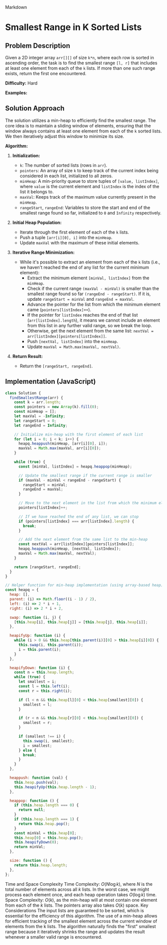 Markdown

# Smallest Range in K Sorted Lists

## Problem Description

Given a 2D integer array `arr[][]` of size `k*n`, where each row is sorted in ascending order, the task is to find the smallest range `[l, r]` that includes at least one element from each of the `k` lists. If more than one such range exists, return the first one encountered.

**Difficulty:** Hard

**Examples:** 


## Solution Approach

The solution utilizes a min-heap to efficiently find the smallest range. The core idea is to maintain a sliding window of elements, ensuring that the window always contains at least one element from each of the `k` sorted lists. We then iteratively adjust this window to minimize its size.

**Algorithm:**

1.  **Initialization:**
    * `k`: The number of sorted lists (rows in `arr`).
    * `pointers`: An array of size `k` to keep track of the current index being considered in each list, initialized to all zeros.
    * `minHeap`: A min-priority queue to store tuples of `[value, listIndex]`, where `value` is the current element and `listIndex` is the index of the list it belongs to.
    * `maxVal`: Keeps track of the maximum value currently present in the `minHeap`.
    * `rangeStart`, `rangeEnd`: Variables to store the start and end of the smallest range found so far, initialized to `0` and `Infinity` respectively.

2.  **Initial Heap Population:**
    * Iterate through the first element of each of the `k` lists.
    * Push a tuple `[arr[i][0], i]` into the `minHeap`.
    * Update `maxVal` with the maximum of these initial elements.

3.  **Iterative Range Minimization:**
    * While it's possible to extract an element from each of the `k` lists (i.e., we haven't reached the end of any list for the current minimum element):
        * Extract the minimum element `[minVal, listIndex]` from the `minHeap`.
        * Check if the current range `(maxVal - minVal)` is smaller than the smallest range found so far `(rangeEnd - rangeStart)`. If it is, update `rangeStart = minVal` and `rangeEnd = maxVal`.
        * Advance the pointer for the list from which the minimum element came (`pointers[listIndex]++`).
        * If the pointer for `listIndex` reaches the end of that list (`arr[listIndex].length`), it means we cannot include an element from this list in any further valid range, so we break the loop.
        * Otherwise, get the next element from the same list: `nextVal = arr[listIndex][pointers[listIndex]]`.
        * Push `[nextVal, listIndex]` into the `minHeap`.
        * Update `maxVal = Math.max(maxVal, nextVal)`.

4.  **Return Result:**
    * Return the `[rangeStart, rangeEnd]`.

## Implementation (JavaScript)

```javascript
class Solution {
  findSmallestRange(arr) {
    const k = arr.length;
    const pointers = new Array(k).fill(0);
    const minHeap = [];
    let maxVal = -Infinity;
    let rangeStart = 0;
    let rangeEnd = Infinity;

    // Initialize min-heap with the first element of each list
    for (let i = 0; i < k; i++) {
      heapq.heappush(minHeap, [arr[i][0], i]);
      maxVal = Math.max(maxVal, arr[i][0]);
    }

    while (true) {
      const [minVal, listIndex] = heapq.heappop(minHeap);

      // Update the smallest range if the current range is smaller
      if (maxVal - minVal < rangeEnd - rangeStart) {
        rangeStart = minVal;
        rangeEnd = maxVal;
      }

      // Move to the next element in the list from which the minimum element came
      pointers[listIndex]++;

      // If we have reached the end of any list, we can stop
      if (pointers[listIndex] === arr[listIndex].length) {
        break;
      }

      // Add the next element from the same list to the min-heap
      const nextVal = arr[listIndex][pointers[listIndex]];
      heapq.heappush(minHeap, [nextVal, listIndex]);
      maxVal = Math.max(maxVal, nextVal);
    }

    return [rangeStart, rangeEnd];
  }
}

// Helper function for min-heap implementation (using array-based heap)
const heapq = {
  heap: [],
  parent: (i) => Math.floor((i - 1) / 2),
  left: (i) => 2 * i + 1,
  right: (i) => 2 * i + 2,

  swap: function (i, j) {
    [this.heap[i], this.heap[j]] = [this.heap[j], this.heap[i]];
  },

  heapifyUp: function (i) {
    while (i > 0 && this.heap[this.parent(i)][0] > this.heap[i][0]) {
      this.swap(i, this.parent(i));
      i = this.parent(i);
    }
  },

  heapifyDown: function (i) {
    const n = this.heap.length;
    while (true) {
      let smallest = i;
      const l = this.left(i);
      const r = this.right(i);

      if (l < n && this.heap[l][0] < this.heap[smallest][0]) {
        smallest = l;
      }

      if (r < n && this.heap[r][0] < this.heap[smallest][0]) {
        smallest = r;
      }

      if (smallest !== i) {
        this.swap(i, smallest);
        i = smallest;
      } else {
        break;
      }
    }
  },

  heappush: function (val) {
    this.heap.push(val);
    this.heapifyUp(this.heap.length - 1);
  },

  heappop: function () {
    if (this.heap.length === 0) {
      return null;
    }
    if (this.heap.length === 1) {
      return this.heap.pop();
    }
    const minVal = this.heap[0];
    this.heap[0] = this.heap.pop();
    this.heapifyDown(0);
    return minVal;
  },

  size: function () {
    return this.heap.length;
  },
};
``` 
Time and Space Complexity
Time Complexity: $O(N \log k)$, where $N$ is the total number of elements across all $k$ lists. In the worst case, we might process each element once, and each heap operation takes $O(\log k)$ time.
Space Complexity: $O(k)$, as the min-heap will at most contain one element from each of the $k$ lists. The pointers array also takes $O(k)$ space.
Key Considerations
The input lists are guaranteed to be sorted, which is essential for the efficiency of this algorithm.
The use of a min-heap allows for efficient tracking of the smallest element across the current window of elements from the k lists.
The algorithm naturally finds the "first" smallest range because it iteratively shrinks the range and updates the result whenever a smaller valid range is encountered.
<!-- end list -->
